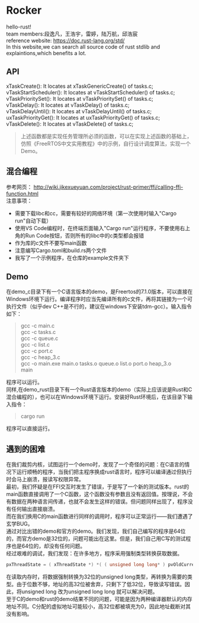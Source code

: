 # Rocker
hello-rust!  
team members:段逸凡，王浩宇，雷婷，陆万航，邱浩宸  
reference website: https://doc.rust-lang.org/std/  
In this website,we can search all source code of rust stdlib and explaintions,which benefits a lot.
## API
xTaskCreate(): It locates at xTaskGenericCreate() of tasks.c;    
vTaskStartScheduler(): It locates at vTaskStartScheduler() of tasks.c;     
vTaskPrioritySet(): It locates at vTaskPrioritySet() of tasks.c;   
vTaskDelay(): It locates at vTaskDelay() of tasks.c;   
vTaskDelayUntil(): It locates at vTaskDelayUntil() of tasks.c;    
uxTaskPriorityGet(): It locates at uxTaskPriorityGet() of tasks.c;    
vTaskDelete(): It locates at vTaskDelete() of tasks.c;    
> 上述函数都是实现任务管理所必须的函数，可以在实现上述函数的基础上，仿照《FreeRTOS中文实用教程》中的示例，自行设计调度算法，实现一个Demo。
## 混合编程
参考网页： http://wiki.jikexueyuan.com/project/rust-primer/ffi/calling-ffi-function.html  
注意事项：
+ 需要下载libc和cc，需要有较好的网络环境（第一次使用时输入"Cargo run"自动下载）
+ 使用VS Code编程时，在终端页面输入"Cargo run"运行程序，不要使用右上角的Run Code按钮，否则所有的libc中的c类型都会报错
+ 作为库的c文件不要写main函数
+ 注意编写Cargo.toml和build.rs两个文件
+ 我写了一个示例程序，在仓库的example文件夹下
## Demo
在demo_c目录下有一个C语言版本的demo，是Freertos的7.1.0版本，可以直接在Windows环境下运行。编译程序时应当先编译所有的c文件，再将其链接为一个可执行文件（似乎dev C++是不行的，建议在windows下安装tdm-gcc）。输入指令如下：
>gcc -c main.c  
gcc -c tasks.c  
gcc -c queue.c  
gcc -c list.c  
gcc -c port.c  
gcc -c heap_3.c   
gcc -o main.exe main.o tasks.o queue.o list.o port.o heap_3.o  
main

程序可以运行。  
同样,在demo_rust目录下有一个Rust语言版本的demo（实际上应该说是Rust和C混合编程的），也可以在Windows环境下运行。安装好Rust环境后，在该目录下输入指令：
> cargo run

程序可以直接运行。
## 遇到的困难
在我们裁剪内核，试图运行一个demo时，发现了一个奇怪的问题：在C语言的情况下运行顺畅的程序，当我们把主程序换成rust语言时，程序可以编译通过但执行时会马上崩溃，报读写权限异常。  
最初，我们怀疑是在FFI交互时发生了错误，于是写了一个新的测试版本。rust的main函数直接调用了一个C函数，这个函数没有参数且没有返回值。按理说，不会有数据在两种语言间传递，也就不会发生这样的错误。但问题同样出现了，程序没有任何输出直接崩溃。  
而在我们换用C的main函数进行同样的调用时，程序可以正常运行——我们遭遇了玄学BUG。   
通过对比出错的demo和官方的demo。我们发现，我们自己编写的程序是64位的，而官方demo是32位的，问题可能出在这里。但是，我们自己用C写的测试程序也是64位的，却没有任何问题。  
经过艰难的调试，我们发现：在许多地方，程序采用强制类型转换获取数据。  
```C
pxThreadState = ( xThreadState *) *( ( unsigned long long* ) pvOldCurrentTCB );
```
在读取内存时，将数据强制转换为32位的unsigned long类型，再转换为需要的类型。由于位数不够，地址的高32位被舍弃，只剩下了低32位，导致读写错误。因此，将unsigned long 改为unsigned long long 就可以解决问题。  
至于C的demo和rust的demo结果不同的问题，可能是因为两种编译器默认的内存地址不同。C分配的虚拟地址可能较小，高32位都被填充为0，因此地址截断对其没有影响。
